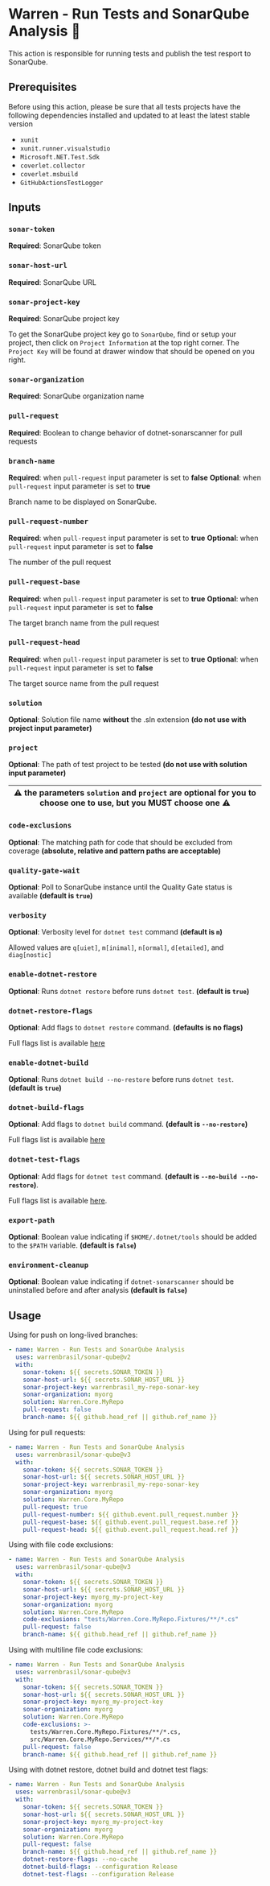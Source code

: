 # Warren - Run Tests and SonarQube Analysis :test_tube:

This action is responsible for running tests and publish the test resport to SonarQube.

## Prerequisites

Before using this action, please be sure that all tests projects have the following dependencies installed and updated to at least the latest stable version

- `xunit`
- `xunit.runner.visualstudio`
- `Microsoft.NET.Test.Sdk`
- `coverlet.collector`
- `coverlet.msbuild`
- `GitHubActionsTestLogger`

## Inputs

### `sonar-token`

**Required**: SonarQube token

### `sonar-host-url`

**Required**: SonarQube URL

### `sonar-project-key`

**Required**: SonarQube project key

To get the SonarQube project key go to `SonarQube`, find or setup your project, then click on `Project Information` at the top right corner. The `Project Key` will be found at drawer window that should be opened on you right.

### `sonar-organization`

**Required**: SonarQube organization name

### `pull-request`

**Required**: Boolean to change behavior of dotnet-sonarscanner for pull requests

### `branch-name`

**Required**: when `pull-request` input parameter is set to **false**
**Optional**: when `pull-request` input parameter is set to **true**

Branch name to be displayed on SonarQube.

### `pull-request-number`

**Required**: when `pull-request` input parameter is set to **true**
**Optional**: when `pull-request` input parameter is set to **false**

The number of the pull request

### `pull-request-base`

**Required**: when `pull-request` input parameter is set to **true**
**Optional**: when `pull-request` input parameter is set to **false**

The target branch name from the pull request

### `pull-request-head`

**Required**: when `pull-request` input parameter is set to **true**
**Optional**: when `pull-request` input parameter is set to **false**

The target source name from the pull request

### `solution`

**Optional**: Solution file name **without** the .sln extension **(do not use with project input parameter)**

### `project`

**Optional**: The path of test project to be tested **(do not use with solution input parameter)**

| :warning: the parameters `solution` and `project` are optional for you to choose one to use, but you **MUST** choose one :warning: |
| ---------------------------------------------------------------------------------------------------------------------------------- |

### `code-exclusions`

**Optional**: The matching path for code that should be excluded from coverage **(absolute, relative and pattern paths are acceptable)**

### `quality-gate-wait`

**Optional**: Poll to SonarQube instance until the Quality Gate status is available **(default is `true`)**

### `verbosity`

**Optional**: Verbosity level for `dotnet test` command **(default is `m`)**

Allowed values are `q[uiet]`, `m[inimal]`, `n[ormal]`, `d[etailed]`, and `diag[nostic]`

### `enable-dotnet-restore`

**Optional**: Runs `dotnet restore` before runs `dotnet test`. **(default is `true`)**

### `dotnet-restore-flags`

**Optional**: Add flags to `dotnet restore` command. **(defaults is no flags)**

Full flags list is available [here](https://learn.microsoft.com/en-us/dotnet/core/tools/dotnet-restore#synopsis)

### `enable-dotnet-build`

**Optional**: Runs `dotnet build --no-restore` before runs `dotnet test`. **(default is `true`)**

### `dotnet-build-flags`

**Optional**: Add flags to `dotnet build` command. **(default is `--no-restore`)**

Full flags list is available [here](https://learn.microsoft.com/en-us/dotnet/core/tools/dotnet-build#synopsis)

### `dotnet-test-flags`

**Optional**: Add flags for `dotnet test` command. **(default is `--no-build --no-restore`)**.

Full flags list is available [here](https://learn.microsoft.com/en-us/dotnet/core/tools/dotnet-test#synopsis).

### `export-path`

**Optional**: Boolean value indicating if `$HOME/.dotnet/tools` should be added to the `$PATH` variable. **(default is `false`)**

### `environment-cleanup`

**Optional**: Boolean value indicating if `dotnet-sonarscanner` should be uninstalled before and after analysis **(default is `false`)**

## Usage

Using for push on long-lived branches:

```yml
- name: Warren - Run Tests and SonarQube Analysis
  uses: warrenbrasil/sonar-qube@v2
  with:
    sonar-token: ${{ secrets.SONAR_TOKEN }}
    sonar-host-url: ${{ secrets.SONAR_HOST_URL }}
    sonar-project-key: warrenbrasil_my-repo-sonar-key
    sonar-organization: myorg
    solution: Warren.Core.MyRepo
    pull-request: false
    branch-name: ${{ github.head_ref || github.ref_name }}
```

Using for pull requests:

```yml
- name: Warren - Run Tests and SonarQube Analysis
  uses: warrenbrasil/sonar-qube@v3
  with:
    sonar-token: ${{ secrets.SONAR_TOKEN }}
    sonar-host-url: ${{ secrets.SONAR_HOST_URL }}
    sonar-project-key: warrenbrasil_my-repo-sonar-key
    sonar-organization: myorg
    solution: Warren.Core.MyRepo
    pull-request: true
    pull-request-number: ${{ github.event.pull_request.number }}
    pull-request-base: ${{ github.event.pull_request.base.ref }}
    pull-request-head: ${{ github.event.pull_request.head.ref }}
```

Using with file code exclusions:

```yml
- name: Warren - Run Tests and SonarQube Analysis
  uses: warrenbrasil/sonar-qube@v3
  with:
    sonar-token: ${{ secrets.SONAR_TOKEN }}
    sonar-host-url: ${{ secrets.SONAR_HOST_URL }}
    sonar-project-key: myorg_my-project-key
    sonar-organization: myorg
    solution: Warren.Core.MyRepo
    code-exclusions: "tests/Warren.Core.MyRepo.Fixtures/**/*.cs"
    pull-request: false
    branch-name: ${{ github.head_ref || github.ref_name }}
```

Using with multiline file code exclusions:

```yml
- name: Warren - Run Tests and SonarQube Analysis
  uses: warrenbrasil/sonar-qube@v3
  with:
    sonar-token: ${{ secrets.SONAR_TOKEN }}
    sonar-host-url: ${{ secrets.SONAR_HOST_URL }}
    sonar-project-key: myorg_my-project-key
    sonar-organization: myorg
    solution: Warren.Core.MyRepo
    code-exclusions: >-
      tests/Warren.Core.MyRepo.Fixtures/**/*.cs,
      src/Warren.Core.MyRepo.Services/**/*.cs
    pull-request: false
    branch-name: ${{ github.head_ref || github.ref_name }}
```

Using with dotnet restore, dotnet build and dotnet test flags:

```yml
- name: Warren - Run Tests and SonarQube Analysis
  uses: warrenbrasil/sonar-qube@v3
  with:
    sonar-token: ${{ secrets.SONAR_TOKEN }}
    sonar-host-url: ${{ secrets.SONAR_HOST_URL }}
    sonar-project-key: myorg_my-project-key
    sonar-organization: myorg
    solution: Warren.Core.MyRepo
    pull-request: false
    branch-name: ${{ github.head_ref || github.ref_name }}
    dotnet-restore-flags: --no-cache
    dotnet-build-flags: --configuration Release
    dotnet-test-flags: --configuration Release
```
